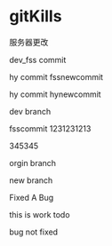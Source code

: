 # gitKills
服务器更改


dev_fss commit



hy commit  fssnewcommit

hy commit hynewcommit

dev branch

fsscommit
1231231213


345345

orgin branch

new branch


Fixed A Bug




this is work todo

bug not fixed

